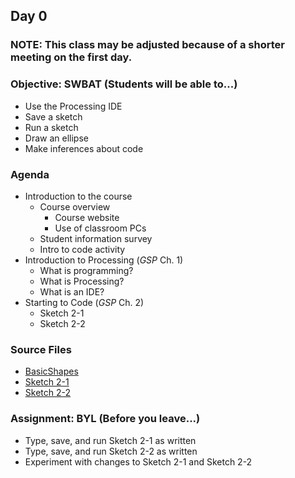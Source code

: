 ## Day 0

### NOTE: This class may be adjusted because of a shorter meeting on the first day.

### Objective: SWBAT (Students will be able to...)
- Use the Processing IDE
- Save a sketch
- Run a sketch
- Draw an ellipse
- Make inferences about code

### Agenda
- Introduction to the course
    - Course overview
        - Course website
        - Use of classroom PCs
    - Student information survey
    - Intro to code activity
- Introduction to Processing (_GSP_ Ch. 1)
    - What is programming?
    - What is Processing?
    - What is an IDE?
- Starting to Code (_GSP_ Ch. 2)
    - Sketch 2-1
    - Sketch 2-2

### Source Files
- [BasicShapes](/source-code/BasicShapes.pde)
- [Sketch 2-1](/source-code/Ex_02_01.pde)
- [Sketch 2-2](/source-code/Ex_02_02.pde)

### Assignment: BYL (Before you leave...)
- Type, save, and run Sketch 2-1 as written
- Type, save, and run Sketch 2-2 as written
- Experiment with changes to Sketch 2-1 and Sketch 2-2